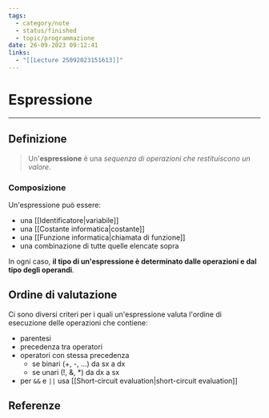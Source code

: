 ```yaml
---
tags:
  - category/note
  - status/finished
  - topic/programmazione
date: 26-09-2023 09:12:41
links:
  - "[[Lecture 25092023151613]]"
---
```

# Espressione
---
## Definizione
> Un'**espressione** è una _sequenza di operazioni che restituiscono un valore_.

### Composizione
Un'espressione può essere:
- una [[Identificatore|variabile]]
- una [[Costante informatica|costante]]
- una [[Funzione informatica|chiamata di funzione]]
- una combinazione di tutte quelle elencate sopra

In ogni caso, **il tipo di un'espressione è determinato dalle operazioni e dal tipo degli operandi**.

## Ordine di valutazione
Ci sono diversi criteri per i quali un'espressione valuta l'ordine di esecuzione delle operazioni che contiene:
- parentesi
- precedenza tra operatori
- operatori con stessa precedenza
	- se binari (+, -, ...) da sx a dx
	- se unari (!, &, \*) da dx a sx
- per `&&` e `||` usa [[Short-circuit evaluation|short-circuit evaluation]]

## Referenze